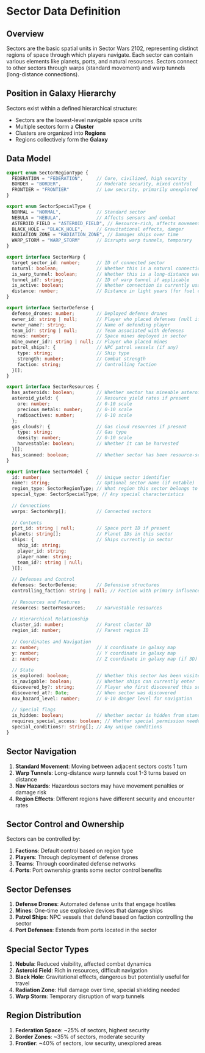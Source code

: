 # Sector Data Definition

## Overview

Sectors are the basic spatial units in Sector Wars 2102, representing distinct regions of space through which players navigate. Each sector can contain various elements like planets, ports, and natural resources. Sectors connect to other sectors through warps (standard movement) and warp tunnels (long-distance connections).

## Position in Galaxy Hierarchy

Sectors exist within a defined hierarchical structure:
- Sectors are the lowest-level navigable space units
- Multiple sectors form a **Cluster**
- Clusters are organized into **Regions**
- Regions collectively form the **Galaxy**

## Data Model

```typescript
export enum SectorRegionType {
  FEDERATION = "FEDERATION",     // Core, civilized, high security
  BORDER = "BORDER",             // Moderate security, mixed control
  FRONTIER = "FRONTIER"          // Low security, primarily unexplored
}

export enum SectorSpecialType {
  NORMAL = "NORMAL",             // Standard sector
  NEBULA = "NEBULA",             // Affects sensors and combat
  ASTEROID_FIELD = "ASTEROID_FIELD", // Resource-rich, affects movement
  BLACK_HOLE = "BLACK_HOLE",     // Gravitational effects, danger
  RADIATION_ZONE = "RADIATION_ZONE", // Damages ships over time
  WARP_STORM = "WARP_STORM"      // Disrupts warp tunnels, temporary
}

export interface SectorWarp {
  target_sector_id: number;      // ID of connected sector
  natural: boolean;              // Whether this is a natural connection
  is_warp_tunnel: boolean;       // Whether this is a long-distance warp tunnel
  tunnel_id?: string;            // ID of warp tunnel if applicable
  is_active: boolean;            // Whether connection is currently usable
  distance: number;              // Distance in light years (for fuel calculations)
}

export interface SectorDefense {
  defense_drones: number;        // Deployed defense drones
  owner_id: string | null;       // Player who placed defenses (null if none)
  owner_name?: string;           // Name of defending player
  team_id?: string | null;       // Team associated with defenses
  mines: number;                 // Space mines deployed in sector
  mine_owner_id?: string | null; // Player who placed mines
  patrol_ships?: {               // NPC patrol vessels (if any)
    type: string;                // Ship type 
    strength: number;            // Combat strength
    faction: string;             // Controlling faction
  }[];
}

export interface SectorResources {
  has_asteroids: boolean;        // Whether sector has mineable asteroids
  asteroid_yield: {              // Resource yield rates if present
    ore: number;                 // 0-10 scale
    precious_metals: number;     // 0-10 scale
    radioactives: number;        // 0-10 scale
  };
  gas_clouds?: {                 // Gas cloud resources if present
    type: string;                // Gas type
    density: number;             // 0-10 scale
    harvestable: boolean;        // Whether it can be harvested
  }[];
  has_scanned: boolean;          // Whether sector has been resource-scanned
}

export interface SectorModel {
  id: number;                    // Unique sector identifier
  name?: string;                 // Optional sector name (if notable)
  region_type: SectorRegionType; // What region this sector belongs to
  special_type: SectorSpecialType; // Any special characteristics
  
  // Connections
  warps: SectorWarp[];           // Connected sectors
  
  // Contents
  port_id: string | null;        // Space port ID if present
  planets: string[];             // Planet IDs in this sector
  ships: {                       // Ships currently in sector
    ship_id: string;
    player_id: string;
    player_name: string;
    team_id?: string | null;
  }[];
  
  // Defenses and Control
  defenses: SectorDefense;       // Defensive structures
  controlling_faction: string | null; // Faction with primary influence
  
  // Resources and Features
  resources: SectorResources;    // Harvestable resources
  
  // Hierarchical Relationship
  cluster_id: number;            // Parent cluster ID
  region_id: number;             // Parent region ID
  
  // Coordinates and Navigation
  x: number;                     // X coordinate in galaxy map
  y: number;                     // Y coordinate in galaxy map
  z: number;                     // Z coordinate in galaxy map (if 3D)
  
  // State
  is_explored: boolean;          // Whether this sector has been visited
  is_navigable: boolean;         // Whether ships can currently enter
  discovered_by?: string;        // Player who first discovered this sector
  discovered_at?: Date;          // When sector was discovered
  nav_hazard_level: number;      // 0-10 danger level for navigation
  
  // Special flags
  is_hidden: boolean;            // Whether sector is hidden from standard scans
  requires_special_access: boolean; // Whether special permission needed
  special_conditions?: string[]; // Any unique conditions
}
```

## Sector Navigation

1. **Standard Movement**: Moving between adjacent sectors costs 1 turn
2. **Warp Tunnels**: Long-distance warp tunnels cost 1-3 turns based on distance
3. **Nav Hazards**: Hazardous sectors may have movement penalties or damage risk
4. **Region Effects**: Different regions have different security and encounter rates

## Sector Control and Ownership

Sectors can be controlled by:
1. **Factions**: Default control based on region type
2. **Players**: Through deployment of defense drones
3. **Teams**: Through coordinated defense networks
4. **Ports**: Port ownership grants some sector control benefits

## Sector Defenses

1. **Defense Drones**: Automated defense units that engage hostiles
2. **Mines**: One-time use explosive devices that damage ships
3. **Patrol Ships**: NPC vessels that defend based on faction controlling the sector
4. **Port Defenses**: Extends from ports located in the sector

## Special Sector Types

1. **Nebula**: Reduced visibility, affected combat dynamics
2. **Asteroid Field**: Rich in resources, difficult navigation
3. **Black Hole**: Gravitational effects, dangerous but potentially useful for travel
4. **Radiation Zone**: Hull damage over time, special shielding needed
5. **Warp Storm**: Temporary disruption of warp tunnels

## Region Distribution

1. **Federation Space**: ~25% of sectors, highest security
2. **Border Zones**: ~35% of sectors, moderate security
3. **Frontier**: ~40% of sectors, low security, unexplored areas